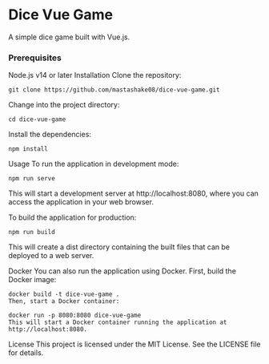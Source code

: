 # Dice Vue Game
A simple dice game built with Vue.js.

### Prerequisites
Node.js v14 or later
Installation
Clone the repository:

```
git clone https://github.com/mastashake08/dice-vue-game.git
```
Change into the project directory:

```
cd dice-vue-game
```
Install the dependencies:

```
npm install
```
Usage
To run the application in development mode:

```
npm run serve
```
This will start a development server at http://localhost:8080, where you 
can access the application in your web browser.

To build the application for production:

```
npm run build
```
This will create a dist directory containing the built files that can be 
deployed to a web server.

Docker
You can also run the application using Docker. First, build the Docker 
image:

```
docker build -t dice-vue-game .
Then, start a Docker container:
```

```
docker run -p 8080:8080 dice-vue-game
This will start a Docker container running the application at 
http://localhost:8080.
```
License
This project is licensed under the MIT License. See the LICENSE file for 
details.

